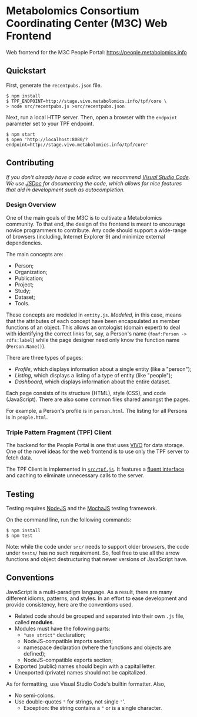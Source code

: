 Metabolomics Consortium Coordinating Center (M3C) Web Frontend
==============================================================

Web frontend for the M3C People Portal: https://people.metabolomics.info


Quickstart
----------

First, generate the `recentpubs.json` file.

    $ npm install
    $ TPF_ENDPOINT=http://stage.vivo.metabolomics.info/tpf/core \
    > node src/recentpubs.js >src/recentpubs.json

Next, run a local HTTP server. Then, open a browser with the `endpoint`
parameter set to your TPF endpoint.

    $ npm start
    $ open 'http://localhost:8080/?endpoint=http://stage.vivo.metabolomics.info/tpf/core'


Contributing
------------

_If you don't already have a code editor, we recommend [Visual Studio Code][].
We use [JSDoc][] for documenting the code, which allows for nice features that
aid in development such as autocompletion._

[JSDoc]: https://jsdoc.app/
[Visual Studio Code]: https://code.visualstudio.com/

### Design Overview

One of the main goals of the M3C is to cultivate a Metabolomics community. To
that end, the design of the frontend is meant to encourage novice programmers
to contribute. Any code should support a wide-range of browsers
(including, Internet Explorer 9) and minimize external dependencies.

The main concepts are:

 + Person;
 + Organization;
 + Publication;
 + Project;
 + Study;
 + Dataset;
 + Tools.

These concepts are modeled in `entity.js`. _Modeled_, in this case, means that
the attributes of each concept have been encapsulated as member functions of an
object. This allows an ontologist (domain expert) to deal with identifying the
correct links for, say, a Person's name (`foaf:Person -> rdfs:label`) while the
page designer need only know the function name (`Person.Name()`).

There are three types of pages:

 + *Profile*, which displays information about a single entity (like a "person");
 + *Listing*, which displays a listing of a type of entity (like "people");
 + *Dashboard*, which displays information about the entire dataset.

Each page consists of its structure (HTML), style (CSS), and code (JavaScript).
There are also some common files shared amongst the pages.

For example, a Person's profile is in `person.html`. The listing for all Persons
is in `people.html`.


### Triple Pattern Fragment (TPF) Client

The backend for the People Portal is one that uses [VIVO][] for data storage.
One of the novel ideas for the web frontend is to use only the TPF server to
fetch data.

The TPF Client is implemented in [`src/tpf.js`](src/tpf.js). It features a
[fluent interface][] and caching to eliminate unnecessary calls to the server.

[fluent interface]: https://en.wikipedia.org/wiki/Fluent_interface
[VIVO]: https://duraspace.org/vivo/


Testing
-------

Testing requires [NodeJS](https://nodejs.org) and the
[MochaJS](https://mochajs.org/) testing framework.

On the command line, run the following commands:

    $ npm install
    $ npm test

Note: while the code under `src/` needs to support older browsers, the code
under `tests/` has no such requirement. So, feel free to use all the arrow
functions and object destructuring that newer versions of JavaScript have.


Conventions
-----------

JavaScript is a multi-paradigm language. As a result, there are many different
idioms, patterns, and styles. In an effort to ease development and provide
consistency, here are the conventions used.

 * Related code should be grouped and separated into their own `.js` file,
   called **modules**.
 * Modules must have the following parts:
   * `"use strict"` declaration;
   * NodeJS-compatible imports section;
   * namespace declaration (where the functions and objects are defined);
   * NodeJS-compatible exports section;
 * Exported (public) names should begin with a capital letter.
 * Unexported (private) names should not be capitalized.

As for formatting, use Visual Studio Code's builtin formatter. Also,

 * No semi-colons.
 * Use double-quotes `"` for strings, not single `'`'.
   * Exception: the string contains a `"` or is a single character.
